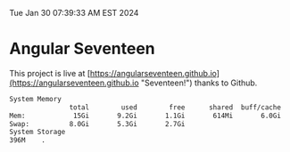 Tue Jan 30 07:39:33 AM EST 2024

# Angular Seventeen


This project is live at [https://angularseventeen.github.io](https://angularseventeen.github.io "Seventeen!") thanks to Github.

```bash
System Memory
               total        used        free      shared  buff/cache   available
Mem:            15Gi       9.2Gi       1.1Gi       614Mi       6.0Gi       6.1Gi
Swap:          8.0Gi       5.3Gi       2.7Gi
System Storage
396M	.
